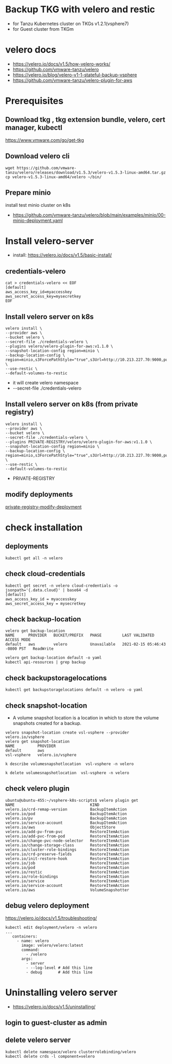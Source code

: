 # Backup TKG with velero and restic 
- for Tanzu Kubernetes cluster on TKGs v1.2.1(vsphere7)
- for Guest cluster from TKGm

# velero docs
- https://velero.io/docs/v1.5/how-velero-works/
- https://github.com/vmware-tanzu/velero
- https://velero.io/blog/velero-v1-1-stateful-backup-vsphere
- https://github.com/vmware-tanzu/velero-plugin-for-aws


# Prerequisites 

## Download tkg , tkg extension bundle, velero, cert manager, kubectl
https://www.vmware.com/go/get-tkg

## Download  velero cli
```
wget https://github.com/vmware-tanzu/velero/releases/download/v1.5.3/velero-v1.5.3-linux-amd64.tar.gz
cp velero-v1.5.3-linux-amd64/velero ~/bin/
```

## Prepare minio
install test minio cluster on k8s
- https://github.com/vmware-tanzu/velero/blob/main/examples/minio/00-minio-deployment.yaml

#  Install velero-server
- install: https://velero.io/docs/v1.5/basic-install/

## credentials-velero
```
cat > credentials-velero << EOF
[default]
aws_access_key_id=myaccesskey
aws_secret_access_key=mysecretkey
EOF
```


## Install velero server on k8s
```
velero install \
--provider aws \
--bucket velero \
--secret-file ./credentials-velero \
--plugins velero/velero-plugin-for-aws:v1.1.0 \
--snapshot-location-config region=minio \
--backup-location-config \
region=minio,s3ForcePathStyle="true",s3Url=http://10.213.227.70:9000,publicUrl=http://10.213.227.70:9000 \
--use-restic \
--default-volumes-to-restic 

```
- it will create velero namespace
- --secret-file ./credentials-velero 

## Install velero server on k8s (from private registry)
```
velero install \
--provider aws \
--bucket velero \
--secret-file ./credentials-velero \
--plugins PRIVATE-REGISTRY/velero/velero-plugin-for-aws:v1.1.0 \
--snapshot-location-config region=minio \
--backup-location-config \
region=minio,s3ForcePathStyle="true",s3Url=http://10.213.227.70:9000,publicUrl=http://10.213.227.70:9000 \
--use-restic \
--default-volumes-to-restic 

```
- PRIVATE-REGISTRY

## modify deployments
[private-registry-modify-deployment](private-registry-modify-deployment.md)

# check installation

## deployments
```
kubectl get all -n velero

```
## check cloud-credentials 
```
kubectl get secret -n velero cloud-credentials -o jsonpath='{.data.cloud}' | base64 -d
[default]
aws_access_key_id = myaccesskey
aws_secret_access_key = mysecretkey
```

## check backup-location
```
velero get backup-location
NAME      PROVIDER   BUCKET/PREFIX   PHASE         LAST VALIDATED                  ACCESS MODE
default   aws        velero          Unavailable   2021-02-15 05:46:43 -0800 PST   ReadWrite
```
```
velero get backup-location default -o yaml
kubectl api-resources | grep backup
```

## check backupstoragelocations
```
kubectl get backupstoragelocations default -n velero -o yaml
```

## check snapshot-location
-  A volume snapshot location is a location in which to store the volume snapshots created for a backup.

```
velero snapshot-location create vsl-vsphere --provider velero.io/vsphere
velero get snapshot-location
NAME          PROVIDER
default       aws
vsl-vsphere   velero.io/vsphere

k describe volumesnapshotlocation  vsl-vsphere -n velero

k delete volumesnapshotlocation  vsl-vsphere -n velero
```

## check velero plugin
```
ubuntu@ubuntu-455:~/vsphere-k8s-scripts$ velero plugin get 
NAME                                 KIND
velero.io/crd-remap-version          BackupItemAction
velero.io/pod                        BackupItemAction
velero.io/pv                         BackupItemAction
velero.io/service-account            BackupItemAction
velero.io/aws                        ObjectStore
velero.io/add-pv-from-pvc            RestoreItemAction
velero.io/add-pvc-from-pod           RestoreItemAction
velero.io/change-pvc-node-selector   RestoreItemAction
velero.io/change-storage-class       RestoreItemAction
velero.io/cluster-role-bindings      RestoreItemAction
velero.io/crd-preserve-fields        RestoreItemAction
velero.io/init-restore-hook          RestoreItemAction
velero.io/job                        RestoreItemAction
velero.io/pod                        RestoreItemAction
velero.io/restic                     RestoreItemAction
velero.io/role-bindings              RestoreItemAction
velero.io/service                    RestoreItemAction
velero.io/service-account            RestoreItemAction
velero.io/aws                        VolumeSnapshotter

```


## debug velero deployment
https://velero.io/docs/v1.5/troubleshooting/

```
kubectl edit deployment/velero -n velero
...
   containers:
     - name: velero
       image: velero/velero:latest
       command:
         - /velero
       args:
         - server
         - --log-level # Add this line
         - debug       # Add this line
```



# Uninstalling velero server
- https://velero.io/docs/v1.5/uninstalling/

## login to guest-cluster as admin

## delete velero server
```
kubectl delete namespace/velero clusterrolebinding/velero
kubectl delete crds -l component=velero
```

